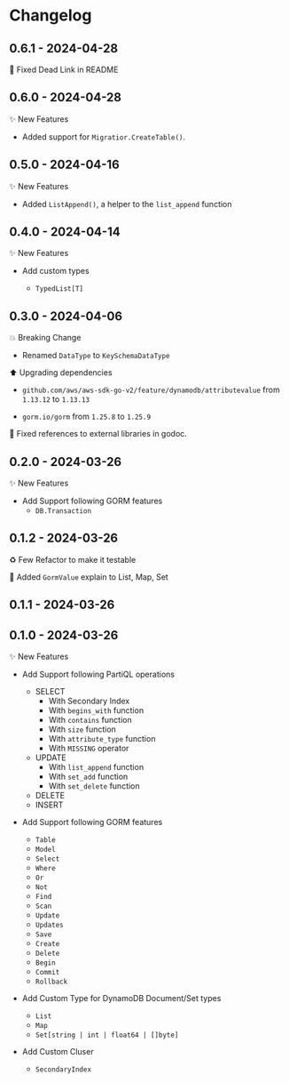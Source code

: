 # Changelog

## 0.6.1 - 2024-04-28

📝 Fixed Dead Link in README

## 0.6.0 - 2024-04-28

✨ New Features

- Added support for `Migratior.CreateTable()`.

## 0.5.0 - 2024-04-16

✨ New Features

- Added `ListAppend()`, a helper to the `list_append` function

## 0.4.0 - 2024-04-14

✨ New Features

- Add custom types

    - `TypedList[T]`

## 0.3.0 - 2024-04-06

💥 Breaking Change

- Renamed `DataType` to `KeySchemaDataType`

⬆️ Upgrading dependencies

- `github.com/aws/aws-sdk-go-v2/feature/dynamodb/attributevalue` from `1.13.12` to `1.13.13`

- `gorm.io/gorm` from `1.25.8` to `1.25.9`

📝 Fixed references to external libraries in godoc.

  
## 0.2.0 - 2024-03-26

✨ New Features

- Add Support following GORM features
    - `DB.Transaction`

## 0.1.2 - 2024-03-26

♻️ Few Refactor to make it testable

📝 Added `GormValue` explain to List, Map, Set

## 0.1.1 - 2024-03-26

## 0.1.0 - 2024-03-26

✨ New Features

- Add Support following PartiQL operations
    - SELECT
      - With Secondary Index
      - With `begins_with` function
      - With `contains` function
      - With `size` function
      - With `attribute_type` function
      - With `MISSING` operator
    - UPDATE
      - With `list_append` function
      - With `set_add` function
      - With `set_delete` function 
    - DELETE
    - INSERT
  
- Add Support following GORM features
    - `Table`
    - `Model`
    - `Select`
    - `Where`
    - `Or`
    - `Not`
    - `Find`
    - `Scan`
    - `Update`
    - `Updates`
    - `Save`
    - `Create`
    - `Delete`
    - `Begin`
    - `Commit`
    - `Rollback`
  
- Add Custom Type for DynamoDB Document/Set types
    - `List`
    - `Map`
    - `Set[string | int | float64 | []byte]`

- Add Custom Cluser
    - `SecondaryIndex`
